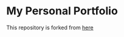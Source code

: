 # My Personal Portfolio

This repository is forked from [here](https://github.com/saadpasta/developerFolio)

